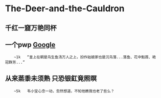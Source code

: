 # The-Deer-and-the-Cauldron
千红一窟万艳同杯<br>
<br>
一个pwp [Google](http://www.google.com/)<br>
------
        ~1k   “皇上在朝是鸟生鱼汤万人之上，扮作姑娘家也是沉鸟落...落鱼、花中魁首、艳冠群芳...”
从来蒸黍未须熟 只恐银釭竟照暝<br>
--------------------------
        ~5k   韦小宝心念一动，忽然想道，不知他瞧我也老了些么？
